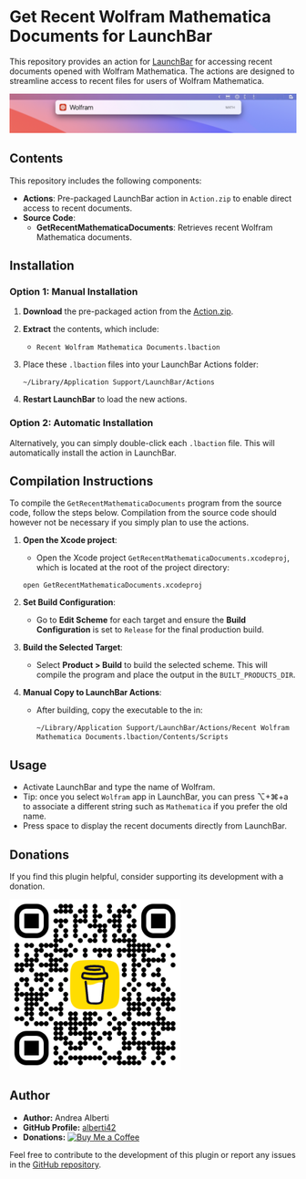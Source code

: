 # Get Recent Wolfram Mathematica Documents for LaunchBar

This repository provides an action for [LaunchBar](https://www.obdev.at/products/launchbar/actions.html) for accessing recent documents opened with Wolfram Mathematica. The actions are designed to streamline access to recent files for users of Wolfram Mathematica.

<img alt="Screenshot" src="Images/Wolfram_Mathematica_screenshot.jpg" width="1102">

## Contents

This repository includes the following components:

- **Actions**: Pre-packaged LaunchBar action in `Action.zip` to enable direct access to recent documents.
- **Source Code**:
  - **GetRecentMathematicaDocuments**: Retrieves recent Wolfram Mathematica documents.
  
## Installation

### Option 1: Manual Installation

1. **Download** the pre-packaged action from the [Action.zip](Action.zip).
2. **Extract** the contents, which include:
   - `Recent Wolfram Mathematica Documents.lbaction`
3. Place these `.lbaction` files into your LaunchBar Actions folder:
   ```
   ~/Library/Application Support/LaunchBar/Actions
   ```

4. **Restart LaunchBar** to load the new actions.

### Option 2: Automatic Installation

Alternatively, you can simply double-click each `.lbaction` file. This will automatically install the action in LaunchBar.

## Compilation Instructions

To compile the `GetRecentMathematicaDocuments` program from the source code, follow the steps below. Compilation from the source code should however not be necessary if you simply plan to use the actions.

1. **Open the Xcode project**:
   - Open the Xcode project `GetRecentMathematicaDocuments.xcodeproj`, which is located at the root of the project directory:
   ```
   open GetRecentMathematicaDocuments.xcodeproj
   ```

2. **Set Build Configuration**:
   - Go to **Edit Scheme** for each target and ensure the **Build Configuration** is set to `Release` for the final production build.

3. **Build the Selected Target**:
   - Select **Product > Build** to build the selected scheme. This will compile the program and place the output in the `BUILT_PRODUCTS_DIR`.

4. **Manual Copy to LaunchBar Actions**:
   - After building, copy the executable to the in:
     ```
     ~/Library/Application Support/LaunchBar/Actions/Recent Wolfram Mathematica Documents.lbaction/Contents/Scripts
     ```

## Usage

- Activate LaunchBar and type the name of Wolfram.
- Tip: once you select `Wolfram` app in LaunchBar, you can press ⌥+⌘+a to associate a different string such as `Mathematica` if you prefer the old name.
- Press space to display the recent documents directly from LaunchBar.

## Donations

If you find this plugin helpful, consider supporting its development with a donation.

[<img src="Images/buy_me_coffee.png" width=300 alt="Buy Me a Coffee QR Code"/>](https://buymeacoffee.com/alberti)

## Author

- **Author:** Andrea Alberti
- **GitHub Profile:** [alberti42](https://github.com/alberti42)
- **Donations:** [![Buy Me a Coffee](https://img.shields.io/badge/Donate-Buy%20Me%20a%20Coffee-orange)](https://buymeacoffee.com/alberti)

Feel free to contribute to the development of this plugin or report any issues in the [GitHub repository](https://github.com/alberti42/obsidian-plugins-annotations/issues).

